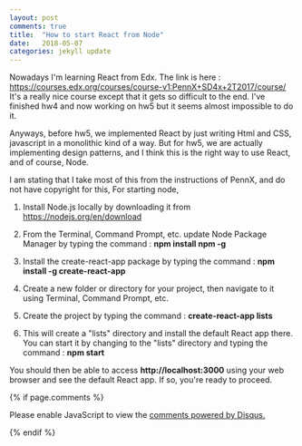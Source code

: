 ```yaml
---
layout: post
comments: true
title:  "How to start React from Node"
date:   2018-05-07
categories: jekyll update
---
```


Nowadays I'm learning React from Edx.
The link is here : https://courses.edx.org/courses/course-v1:PennX+SD4x+2T2017/course/ 
It's a really nice course except that it gets so difficult to the end.
I've finished hw4 and now working on hw5 but it seems almost impossible to do it.

Anyways, before hw5, we implemented React by just writing Html and CSS, javascript in a monolithic 
kind of a way. But for hw5, we are actually implementing design patterns, and I think this is the right way 
to use React, and of course, Node.

I am stating that I take most of this from the instructions of PennX, and do not have copyright for this,
For starting node,

1. Install Node.js locally by downloading it from https://nodejs.org/en/download

2. From the Terminal, Command Prompt, etc. update Node Package Manager by typing the command :
   <strong>npm install npm -g</strong>
   
3. Install the create-react-app package by typing the command : 
	<strong>npm install -g create-react-app</strong>
	
4. Create a new folder or directory for your project, then navigate to it using Terminal, Command Prompt, etc.

5. Create the project by typing the command : <strong>create-react-app lists</strong>

6. This will create a "lists" directory and install the default React app there. You can start it by changing to the "lists"
directory and typing the command : <strong>npm start</strong>

You should then be able to access <strong>http://localhost:3000</strong> using your web browser and 
see the default React app. If so, you're ready to proceed.


{% if page.comments %} 
<div id="disqus_thread"></div>
<script>

/**
*  RECOMMENDED CONFIGURATION VARIABLES: EDIT AND UNCOMMENT THE SECTION BELOW TO INSERT DYNAMIC VALUES FROM YOUR PLATFORM OR CMS.
*  LEARN WHY DEFINING THESE VARIABLES IS IMPORTANT: https://disqus.com/admin/universalcode/#configuration-variables*/
/*
var disqus_config = function () {
this.page.url = PAGE_URL;  // Replace PAGE_URL with your page's canonical URL variable
this.page.identifier = PAGE_IDENTIFIER; // Replace PAGE_IDENTIFIER with your page's unique identifier variable
};
*/
(function() { // DON'T EDIT BELOW THIS LINE
var d = document, s = d.createElement('script');
s.src = 'https://https-jinmc-github-io-programmingtips.disqus.com/embed.js';
s.setAttribute('data-timestamp', +new Date());
(d.head || d.body).appendChild(s);
})();
</script>
<noscript>Please enable JavaScript to view the <a href="https://disqus.com/?ref_noscript">comments powered by Disqus.</a></noscript>
                            

 {% endif %}